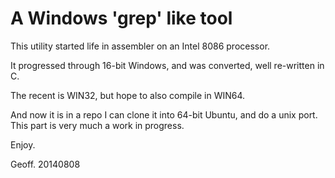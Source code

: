 # A Windows 'grep' like tool

This utility started life in assembler on an Intel 8086 processor.

It progressed through 16-bit Windows, and was converted, well re-written in C.

The recent is WIN32, but hope to also compile in WIN64.

And now it is in a repo I can clone it into 64-bit Ubuntu, and do a unix port. This part is very much a work in progress.

Enjoy.

Geoff.
20140808

